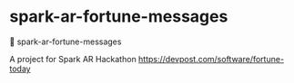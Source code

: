 # spark-ar-fortune-messages
🔮 spark-ar-fortune-messages

A project for Spark AR Hackathon 
https://devpost.com/software/fortune-today
